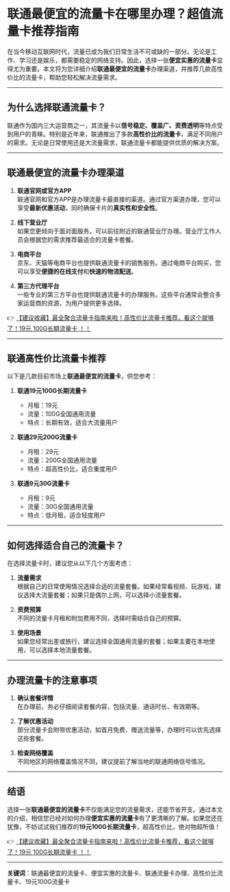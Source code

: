 # 联通最便宜的流量卡在哪里办理？超值流量卡推荐指南

在当今移动互联网时代，流量已成为我们日常生活不可或缺的一部分。无论是工作、学习还是娱乐，都需要稳定的网络支持。因此，选择一张**便宜实惠的流量卡**显得尤为重要。本文将为您详细介绍**联通最便宜的流量卡**办理渠道，并推荐几款高性价比的流量卡，帮助您轻松解决流量需求。

---

## 为什么选择联通流量卡？

联通作为国内三大运营商之一，其流量卡以**信号稳定、覆盖广、资费透明**等特点受到用户的青睐。特别是近年来，联通推出了多款**高性价比的流量卡**，满足不同用户的需求。无论是日常使用还是大流量需求，联通流量卡都能提供优质的解决方案。

---

## 联通最便宜的流量卡办理渠道

1. **联通官网或官方APP**  
   联通官网和官方APP是办理流量卡最直接的渠道。通过官方渠道办理，您可以享受**最新优惠活动**，同时确保卡片的**真实性和安全性**。

2. **线下营业厅**  
   如果您更倾向于面对面服务，可以前往附近的联通营业厅办理。营业厅工作人员会根据您的需求推荐最适合的流量卡套餐。

3. **电商平台**  
   京东、天猫等电商平台也提供联通流量卡的销售服务。通过电商平台购买，您可以享受**便捷的在线支付**和**快速的物流配送**。

4. **第三方代理平台**  
   一些专业的第三方平台也提供联通流量卡的办理服务。这些平台通常会整合多家运营商的资源，为用户提供更多选择。

👉 [【建议收藏】最全聚合流量卡指南来啦！高性价比流量卡推荐，看这个就够了！19元 100G长期流量卡 ！！](https://bit.ly/Liuliangka)

---

## 联通高性价比流量卡推荐

以下是几款目前市场上**联通最便宜的流量卡**，供您参考：

1. **联通19元100G长期流量卡**  
   - 月租：19元  
   - 流量：100G全国通用流量  
   - 特点：长期有效，适合大流量用户  

2. **联通29元200G流量卡**  
   - 月租：29元  
   - 流量：200G全国通用流量  
   - 特点：超高性价比，适合重度用户  

3. **联通9元30G流量卡**  
   - 月租：9元  
   - 流量：30G全国通用流量  
   - 特点：低月租，适合轻度用户  

---

## 如何选择适合自己的流量卡？

在选择流量卡时，建议您从以下几个方面考虑：

1. **流量需求**  
   根据自己的日常使用情况选择合适的流量套餐。如果经常看视频、玩游戏，建议选择大流量套餐；如果只是偶尔上网，可以选择小流量套餐。

2. **资费预算**  
   不同的流量卡月租和附加费用不同，选择时需结合自己的预算。

3. **使用场景**  
   如果您经常出差或旅行，建议选择全国通用流量的套餐；如果主要在本地使用，可以选择本地流量套餐。

---

## 办理流量卡的注意事项

1. **确认套餐详情**  
   在办理前，务必仔细阅读套餐内容，包括流量、通话时长、有效期等。

2. **了解优惠活动**  
   部分流量卡会附带优惠活动，如首月免费、赠送流量等，办理时可以优先选择这些套餐。

3. **检查网络覆盖**  
   不同地区的网络覆盖情况不同，建议提前了解当地的联通网络信号情况。

---

## 结语

选择一张**联通最便宜的流量卡**不仅能满足您的流量需求，还能节省开支。通过本文的介绍，相信您已经对如何办理**便宜实惠的流量卡**有了更清晰的了解。如果您还在犹豫，不妨试试我们推荐的**19元100G长期流量卡**，超高性价比，绝对物超所值！

👉 [【建议收藏】最全聚合流量卡指南来啦！高性价比流量卡推荐，看这个就够了！19元 100G长期流量卡 ！！](https://bit.ly/Liuliangka)

---

**关键词**：联通最便宜的流量卡、便宜实惠的流量卡、联通流量卡办理、高性价比流量卡、19元100G流量卡